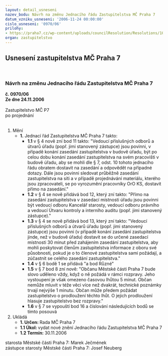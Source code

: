 ```yaml
---
layout: detail_usneseni
nazev_bodu: Návrh na změnu Jednacího řádu Zastupitelstva MČ Praha 7
datum_vzniku_usneseni: '2006-11-24 00:00:00'
cislo_usneseni: '0970/06'
prilohy:
- https://praha7.cz/wp-content/uploads/councilResolution/Resolutions/10499/10-j%c5%99_zastupitelstva_m%c4%8d_p7.doc
organ: zastupitelstvo
---
```

<div id="ucUsn_pList" class="usn">
	<span><h2>Usnesení zastupitelstva MČ Praha 7 </h2>
<br></span><div class="standBody">
<span><h3>Návrh na změnu Jednacího řádu Zastupitelstva MČ Praha 7</h3></span><div class="center">
		<strong>č. 0970/06</strong><br>
	</div>
<div class="center">
		<strong>Ze dne 24.11.2006</strong><br><br>
	</div>Zastupitelstvo MČ P7<br> po projednání<br><br><ol>
<li>Mění<ul><li>
<strong>1.</strong> Jednací řád Zastupitelstva MČ Praha 7 takto:<ul>
<li>
<strong>1.1</strong> v § 4 nově zní bod 11 takto: "Vedoucí příslušných odborů a útvarů úřadu (popř. jimi stanovený zástupce) jsou povinni, v případě konání zasedání zastupitelstva v budově úřadu, být po celou dobu konání zasedání zastupitelstva na svém pracovišti v budově úřadu, aby se mohli dle § 7, odst. 10 tohoto jednacího řádu obratem dostavit na zasedání a odpovědět na případné dotazy. Dále jsou povinni sledovat průběžně zasedání zastupitelstva na síti a v případě projednávání materiálu, kterého jsou zpracovateli, se po vyrozumění pracovníky OrO KS, dostavit přímo na zasedání."</li>
<li>
<strong>1.2</strong> v § 4 se nově přidává bod 12, který zní takto: "Přímo na zasedání zastupitelstva v zasedací místnosti úřadu jsou povinni být vedoucí odboru Kancelář starosty, vedoucí odboru právního a vedoucí Útvaru kontroly a interního auditu (popř. jimi stanovený zástupce)."</li>
<li>
<strong>1.3</strong> v § 4 se nově přidává bod 13, který zní takto: "Vedoucí příslušných odborů a útvarů úřadu (popř. jimi stanovený zástupce) jsou povinni (v případě konání zasedání zastupitelstva jinde, než v budově úřadu) dostavit se do určené zasedací místnosti 30 minut před zahájením zasedání zastupitelstva, aby mohli poskytovat členům zastupitelstva informace z oboru své působnosti, pokud je o to členové zastupitelstva sami požádají, a zúčastnit se celého zasedání zastupitelstva."</li>
<li>
<strong>1.4</strong> v § 6 bodě 1 se přidává "a bod Různé"</li>
<li>
<strong>1.5</strong> v § 7 bod 8 zní nově: "Občanu Městské části Praha 7 bude slovo uděleno vždy, když o ně požádá v rámci rozpravy. Jeho vystoupení je však omezeno časovou lhůtou 5 minut. Občan nemůže mluvit v téže věci více než dvakrát, technické poznámky trvají nejvýše 1 minutu. Občan může předem požádat zastupitelstvo o prodloužení těchto lhůt. O jejich prodloužení hlasuje zastupitelstvo bez rozpravy."</li>
<li>
<strong>1.6</strong> v § 7 se vypouští bod 16 a číslování následujících bodů se tímto posouvá</li>
</ul>
</li></ul>
</li>
<li>Ukládá<ul>
<li>
<strong>1. Určen: </strong>Rada MČ Praha 7</li>
<li>
<strong>1.1 Úkol: </strong>vydat nové znění Jednacího řádu Zastupitelstva MČ Praha 7</li>
<li>
<strong>1.2 Termín: </strong>30.11.2006</li>
</ul>
</li>
</ol>starosta Městské části Praha 7:   Marek Ječmének<br>zástupce starosty Městské části Praha 7: Josef Neuberg
</div>
</div>